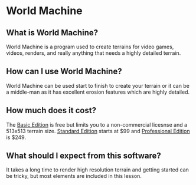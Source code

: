 # World Machine
## What is World Machine?
World Machine is a program used to create terrains for video games, videos, renders, and really anything that needs a highly detailed terrain.
## How can I use World Machine?
World Machine can be used start to finish to create your terrain or it can be a middle-man as it has excellent erosion features which are highly detailed.
## How much does it cost?
The [Basic Edition](http://www.world-machine.com/download.php) is free but limits you to a non-commercial licesnse and a 513x513 terrain size. [Standard Edition](http://www.world-machine.com/download.php?page=buy) starts at $99 and [Professional Edition](http://www.world-machine.com/download.php?page=buy) is $249.
## What should I expect from this software?
It takes a long time to render high resolution terrain and getting started can be tricky, but most elements are included in this lesson.